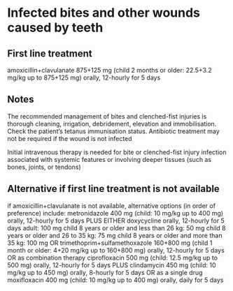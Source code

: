 # Infected bites and other wounds caused by teeth

## First line treatment

amoxicillin+clavulanate 875+125 mg
(child 2 months or older: 22.5+3.2 mg/kg
up to 875+125 mg) orally, 12-hourly for
5 days


## Notes

The recommended management of bites and clenched-fist injuries
is thorough cleaning, irrigation, debridement, elevation and
immobilisation.
Check the patient’s tetanus immunisation status.
Antibiotic treatment may not be required if the wound is not
infected

Initial intravenous therapy is needed for bite or clenched-fist injury
infection associated with systemic features or involving deeper
tissues (such as bones, joints, or tendons)


## Alternative if first line treatment is not available
if amoxicillin+clavulanate is not available, alternative options (in order
of preference) include:
metronidazole 400 mg (child: 10 mg/kg up to 400 mg) orally, 12-hourly
for 5 days
PLUS EITHER
doxycycline orally, 12-hourly for 5 days
adult: 100 mg
child 8 years or older and less than 26 kg: 50 mg
child 8 years or older and 26 to 35 kg: 75 mg
child 8 years or older and more than 35 kg: 100 mg
OR
trimethoprim+sulfamethoxazole 160+800 mg (child 1 month or
older: 4+20 mg/kg up to 160+800 mg) orally, 12-hourly for 5 days
OR as combination therapy
ciprofloxacin 500 mg (child: 12.5 mg/kg up to 500 mg) orally, 12-hourly
for 5 days
PLUS
clindamycin 450 mg (child: 10 mg/kg up to 450 mg) orally, 8-hourly
for 5 days
OR as a single drug
moxifloxacin 400 mg (child: 10 mg/kg up to 400 mg) orally, daily for
5 days


